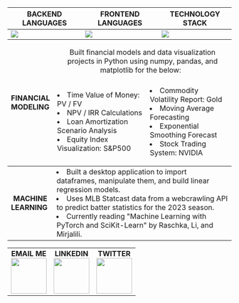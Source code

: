 | BACKEND LANGUAGES                                                  | FRONTEND LANGUAGES                                                | TECHNOLOGY STACK                                                                                        |
| -----------------------------------------------------------------  | ----------------------------------------------------------------  | ------------------------------------------------------------------------------------------------------  |
| <img src="https://skillicons.dev/icons?i=python,java,cpp,cs,c" />  | <img src="https://skillicons.dev/icons?i=html,css,js,jquery" />   | <img src="https://skillicons.dev/icons?i=sqlite,git,kubernetes,docker,django,unity,jenkins,pytorch" />  |

<table align='center'>
  <thead>
    <tr>
      <td rowspan="2">
        <b>FINANCIAL<br>MODELING</b>
      </td>
      <td colspan="2">
        <center>Built financial models and data visualization projects in Python using numpy, pandas, and matplotlib for the below: &nbsp;</center><br>
      </td>
    </tr>
    <tr>
      <td>
        <li>Time Value of Money: PV / FV
        <li>NPV / IRR Calculations
        <li>Loan Amortization Scenario Analysis
        <li>Equity Index Visualization: S&P500
      </td>
      <td>
        <li>Commodity Volatility Report: Gold
        <li>Moving Average Forecasting
        <li>Exponential Smoothing Forecast
        <li>Stock Trading System: NVIDIA
      </td>
    </tr>
  </thead>
</table>

<table align=center>
  <tr>
    <td align=center>
      <b>MACHINE<br>LEARNING&nbsp;</b>
    </td>
    <td>
      <li>Built a desktop application to import dataframes, manipulate them, and build linear regression models. &nbsp;&nbsp;&nbsp;&nbsp;&nbsp;&nbsp;&nbsp;&nbsp;&nbsp;&nbsp;&nbsp;&nbsp;&nbsp;&nbsp;&nbsp;<br>
      <li>Uses MLB Statcast data from a webcrawling API to predict batter statistics for the 2023 season.
      <li>Currently reading "Machine Learning with PyTorch and SciKit-Learn" by Raschka, Li, and Mirjalili.
    </td>
  </tr>
</table>

<table align=center>
    <tr>
      <td align=center>
        <b>EMAIL ME</b><br>
        <a href="mailto:JosephFrancisRe@gmail.com" target="_blank" rel="noopener noreferrer"><img src='https://svgshare.com/i/qtW.svg' width="80" height="80" /></a>
      </td>
      <td align=center>
        <b>LINKEDIN</b><br>
        <a href="https://www.linkedin.com/in/joseph-re/" target="_blank" rel="noopener noreferrer"><img src="https://skillicons.dev/icons?i=linkedin" width="80" height="80" /></a>
      </td>
      <td align=center>
        <b>TWITTER</b><br>
        <a href="https://twitter.com/josephfrancisre" target="_blank" rel="noopener noreferrer"><img src="https://skillicons.dev/icons?i=twitter" width="80" height="80" /></a>
      </td>
    </tr>
</table>
